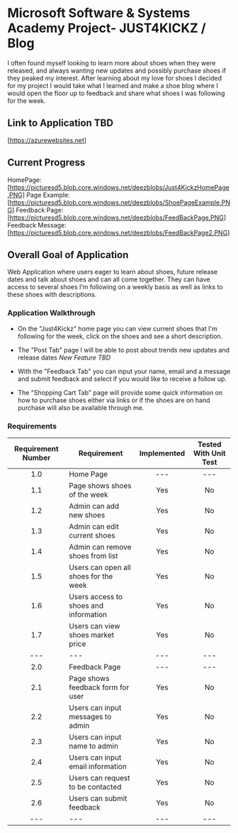 # Microsoft Software & Systems Academy Project- JUST4KICKZ / Blog
I often found myself looking to learn more about shoes when they were released, and always wanting new updates and possibly purchase shoes if they peaked my interest. After learning about my love for shoes I decided for my project I would take what I learned and make a shoe blog where I would open the floor up to feedback and share what shoes I was following for the week.

## Link to Application TBD
[https://azurewebsites.net]

## Current Progress 
HomePage: [https://picturesd5.blob.core.windows.net/deezblobs/Just4KickzHomePage.PNG]
Page Example: [https://picturesd5.blob.core.windows.net/deezblobs/ShoePageExample.PNG]
Feedback Page: [https://picturesd5.blob.core.windows.net/deezblobs/FeedBackPage.PNG]
Feedback Message:[https://picturesd5.blob.core.windows.net/deezblobs/FeedBackPage2.PNG]

## Overall Goal of Application
Web Application where users eager to learn about shoes, future release dates and talk about shoes and can all come together. They can have access to several shoes I’m following on a weekly basis as well as links to these shoes with descriptions.

### Application Walkthrough
- On the "Just4Kickz" home page you can view current shoes that I'm following for the week, click on the shoes and see a short description.

- The "Post Tab" page I will be able to post about trends new updates and release dates *New Feature TBD*

- With the "Feedback Tab" you can input your name, email and a message and submit feedback and select if you would like to receive a follow up.

- The "Shopping Cart Tab" page will provide some quick information on how to purchase shoes either via links or if the shoes are on hand purchase will also be available through me.

### Requirements
|Requirement Number     | Requirement                           | Implemented   | Tested With Unit Test |
|       :---:           |     ---                               |     :---:     |        :---:          |
|       1.0             | Home Page                             |    ---        |       ---             | 
|       1.1             | Page shows shoes of the week          |   Yes         |       No              |
|       1.2             | Admin can add new shoes               |   Yes         |       No              |
|       1.3             | Admin can edit current shoes          |   Yes         |       No              |
|       1.4             | Admin can remove shoes from list      |   Yes         |       No              |
|       1.5             | Users can open all shoes for the week |   Yes         |       No              |
|       1.6             | Users access to shoes and information |   Yes         |       No              |
|       1.7             | Users can view shoes market price     |   Yes         |       No              |
|       ---             |     ---                               |     ---       |        ---            |
|       2.0             | Feedback Page                         |     ---       |        ---            |
|       2.1             | Page shows feedback form for user     |   Yes         |       No              |
|       2.2             | Users can input messages to admin     |   Yes         |       No              |
|       2.3             | Users can input name to admin         |   Yes         |       No              |
|       2.4             | Users can input email information     |   Yes         |       No              |
|       2.5             | Users can request to be contacted     |   Yes         |       No              |
|       2.6             | Users can submit feedback             |   Yes         |       No              |
|       ---             |     ---                               |     ---       |        ---            |





